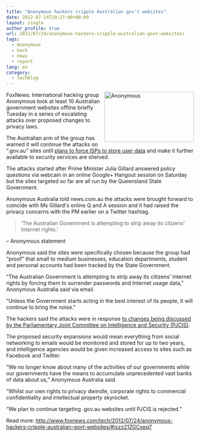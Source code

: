 ```yaml
---
title: "Anonymous hackers cripple Australian gov't websites"
date: 2012-07-24T19:27:00+00:00
layout: single
author_profile: true
url: 2012/07/24/anonymous-hackers-cripple-australian-govt-websites/
tags:
  - Anonymous
  - hack
  - news
  - report
lang: en
category: 
  - techblog
---
```

<a href="http://lh4.ggpht.com/-gPItVo2aKpI/UA7wHVh095I/AAAAAAAAGkY/Qmd0R1_1Lek/s1600-h/Anonymous%25255B4%25255D.jpg" target="_blank"><img title="Anonymous" border="0" alt="Anonymous" align="right" src="http://lh5.ggpht.com/-ew1Zr_3jLiU/UA7wJ3bjj3I/AAAAAAAAGkg/-bfII0jmZ3c/Anonymous_thumb%25255B2%25255D.jpg?imgmax=800" width="240" height="135" /></a>FoxNews: International hacking group Anonymous took at least 10 Australian government websites offline briefly Tuesday in a series of escalating attacks over proposed changes to privacy laws. 

The Australian arm of the group has warned it will continue the attacks on “.gov.au” sites until [plans to force ISPs to store user data](http://www.news.com.au/technology/govt-defends-need-to-keep-internet-data/story-e6frfro0-1226424390925) and make it further available to security services are shelved. 

The attacks started after Prime Minister Julia Gillard answered policy questions via webcam in an online Google+ Hangout session on Saturday but the sites targeted so far are all run by the Queensland State Government. 

Anonymous Australia told news.com.au the attacks were brought forward to coincide with Ms Gillard's online Q and A session and it had raised the privacy concerns with the PM earlier on a Twitter hashtag. 

> &#8216;The Australian Government is attempting to strip away its citizens’ Internet rights.'

– Anonymous statement 

Anonymous said the sites were specifically chosen because the group had “proof” that small to medium businesses, education departments, student and personal accounts had been tracked by the State Government. 

“The Australian Government is attempting to strip away its citizens’ Internet rights by forcing them to surrender passwords and Internet usage data,” Anonymous Australia said via email. 

“Unless the Government starts acting in the best interest of its people, it will continue to bring the noise.” 

The hackers said the attacks were in response [to changes being discussed by the Parliamentary Joint Committee on Intelligence and Security (PJCIS)](http://www.news.com.au/technology/govt-defends-need-to-keep-internet-data/story-e6frfro0-1226424390925). 

The proposed security expansions would mean everything from social networking to emails would be monitored and stored for up to two years, and intelligence agencies would be given increased access to sites such as Facebook and Twitter. 

“We no longer know about many of the activities of our governments while our governments have the means to accumulate unprecedented vast banks of data about us,” Anonymous Australia said. 

“Whilst our own rights to privacy dwindle, corporate rights to commercial confidentiality and intellectual property skyrocket. 

“We plan to continue targeting .gov.au websites until PJCIS is rejected.” 

Read more: <http://www.foxnews.com/tech/2012/07/24/anonymous-hackers-cripple-australian-govt-websites/#ixzz21ZGCxeq7>